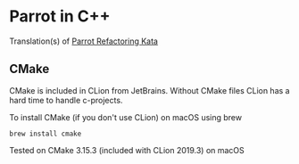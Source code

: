 Parrot in C++
=============

Translation(s) of [Parrot Refactoring Kata](https://github.com/emilybache/Parrot-Refactoring-Kata)

CMake
-----

CMake is included in CLion from JetBrains. Without CMake files
CLion has a hard time to handle c-projects.

To install CMake (if you don't use CLion) on macOS using brew

    brew install cmake

Tested on CMake 3.15.3 (included with CLion 2019.3) on 	macOS
 